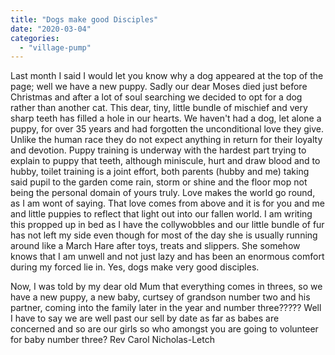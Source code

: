 ```yaml
---
title: "Dogs make good Disciples"
date: "2020-03-04"
categories: 
  - "village-pump"
---
```


Last month I said I would let you know why a dog appeared at the top of the page; well we have a new puppy. Sadly our dear Moses died just before Christmas and after a lot of soul searching we decided to opt for a dog rather than another cat. This dear, tiny, little bundle of mischief and very sharp teeth has filled a hole in our hearts. We haven't had a dog, let alone a puppy, for over 35 years and had forgotten the unconditional love they give. Unlike the human race they do not expect anything in return for their loyalty and devotion. Puppy training is underway with the hardest part trying to explain to puppy that teeth, although miniscule, hurt and draw blood and to hubby, toilet training is a joint effort, both parents (hubby and me) taking said pupil to the garden come rain, storm or shine and the floor mop not being the personal domain of yours truly. Love makes the world go round, as I am wont of saying. That love comes from above and it is for you and me and little puppies to reflect that light out into our fallen world. I am writing this propped up in bed as I have the collywobbles and our little bundle of fur has not left my side even though for most of the day she is usually running around like a March Hare after toys, treats and slippers. She somehow knows that I am unwell and not just lazy and has been an enormous comfort during my forced lie in. Yes, dogs make very good disciples.

Now, I was told by my dear old Mum that everything comes in threes, so we have a new puppy, a new baby, curtsey of grandson number two and his partner, coming into the family later in the year and number three????? Well I have to say we are well past our sell by date as far as babes are concerned and so are our girls so who amongst you are going to volunteer for baby number three? Rev Carol Nicholas-Letch
